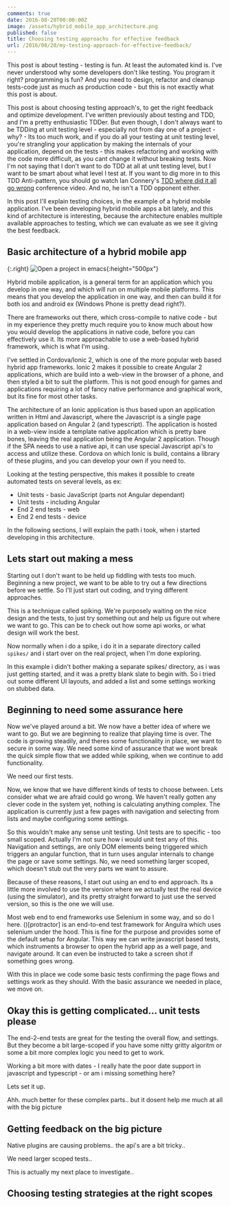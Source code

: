 ```yaml
---
comments: true
date: 2016-08-20T00:00:00Z
image: /assets/hybrid_mobile_app_architecture.png
published: false
title: Choosing testing approachs for effective feedback
url: /2016/08/20/my-testing-approach-for-effective-feedback/
---
```


This post is about testing - testing is fun. At least the automated kind is. I've never understood why some developers don't like testing. You program it right? programming is fun? And you need to design, refactor and cleanup tests-code just as much as production code - but this is not exactly what this post is about.

This post is about choosing testing approach's, to get the right feedback and optimize development. I've written previously about testing and TDD, and I'm a pretty enthusiastic TDDer. But even though, I don't always want to be TDDing at unit testing level - especially not from day one of a project - why? - Its too much work, and if you do all your testing at unit testing level, you're strangling your application by making the internals of your application, depend on the tests - this makes refactoring and working with the code more difficult, as you cant change it without breaking tests. 
Now I'm not saying that I don't want to do TDD at all at unit testing level, but I want to be smart about what level I test at. If you want to dig more in to this TDD Anti-pattern, you should go watch Ian Connery's [TDD where did it all go wrong](https://vimeo.com/68375232) conference video. And no, he isn't a TDD opponent either.

In this post I'll explain testing choices, in the example of a hybrid mobile application. I've been developing hybrid mobile apps a bit lately, and this kind of architecture is interesting, because the architecture enables multiple available approaches to testing, which we can evaluate as we see it giving the best feedback.

Basic architecture of a hybrid mobile app
------

{:.right}
![Open a project in emacs](/assets/hybrid_mobile_app_architecture.svg){:height="500px"}

Hybrid mobile application, is a general term for an application which you develop in one way, and which will run on multiple mobile platforms. This means that you develop the application in one way, and then can build it for both ios and android ex (Windows Phone is pretty dead right?).

There are frameworks out there, which cross-compile to native code - but in my experience they pretty much require you to know much about how you would develop the applications in native code, before you can effectively use it. Its more approachable to use a web-based hybrid framework, which is what I'm using. 

I've settled in Cordova/Ionic 2, which is one of the more popular web based hybrid app frameworks. Ionic 2 makes it possible to create Angular 2 applications, which are build into a web-view in the browser of a phone, and then styled a bit to suit the platform. This is not good enough for games and applications requiring a lot of fancy native performance and graphical work, but its fine for most other tasks.

The architecture of an Ionic application is thus based upon an application written in Html and Javascript, where the Javascript is a single page application based on Angular 2 (and typescript). The application is hosted in a web-view inside a template native application which is pretty bare bones, leaving the real application being the Angular 2 application. Though if the SPA needs to use a native api, it can use special Javascript api's to access and utilize these. Cordova on which Ionic is build, contains a library of these plugins, and you can develop your own if you need to.

Looking at the testing perspective, this makes it possible to create automated tests on several levels, as ex:

- Unit tests - basic JavaScript (parts not Angular dependant)
- Unit tests - including Angular
- End 2 end tests - web
- End 2 end tests - device

In the following sections, I will explain the path i took, when i started developing in this architecture.

Lets start out making a mess
------
Starting out I don't want to be held up fiddling with tests too much. Beginning a new project, we want to be able to try out a few directions before we settle. So I'll just start out coding, and trying different approaches.

This is a technique called spiking. We're purposely waiting on the nice design and the tests, to just try something out and help us figure out where we want to go. This can be to check out how some api works, or what design will work the best.

Now normally when i do a spike, i do it in a separate directory called ```spikes/``` and i start over on the real project, when I'm done exploring. 

In this example i didn't bother making a separate spikes/ directory, as i was just getting started, and it was a pretty blank slate to begin with. So i tried out some different UI layouts, and added a list and some settings working on stubbed data.

Beginning to need some assurance here
-------
Now we've played around a bit. We now have a better idea of where we want to go. But we are beginning to realize that playing time is over. The code is growing steadily, and theres some functionality in place, we want to secure in some way. We need some kind of assurance that we wont break the quick simple flow that we added while spiking, when we continue to add functionality. 

We need our first tests.

Now, we know that we have different kinds of tests to choose between. Lets consider what we are afraid could go wrong. We haven't really gotten any clever code in the system yet, nothing is calculating anything complex. The application is currently just a few pages with navigation and selecting from lists and maybe configuring some settings. 

So this wouldn't make any sense unit testing. Unit tests are to specific - too small scoped. Actually I'm not sure how i would unit test any of this. Navigation and settings, are only DOM elements being triggered which triggers an angular function, that in turn uses angular internals to change the page or save some settings. No, we need something larger scoped, which doesn't stub out the very parts we want to assure. 

Because of these reasons, I start out using an end to end approach. Its a little more involved to use the version where we actually test the real device (using the simulator), and its pretty straight forward to just use the served version, so this is the one we will use.

Most web end to end frameworks use Selenium in some way, and so do I here. ()[protractor] is an end-to-end test framework for Angulra which uses selenium under the hood. This is fine for the purpose and provides some of the default setup for Angular. This way we can write javascript based tests, which instruments a browser to open the hybrid app as a well page, and navigate around. It can even be instructed to take a screen shot if something goes wrong.

With this in place we code some basic tests confirming the page flows and settings work as they should. With the basic assurance we needed in place, we move on.

Okay this is getting complicated... unit tests please
----
The end-2-end tests are great for the testing the overall flow, and settings. But they become a bit large-scoped if you have some nitty gritty algoritm or some a bit more complex logic you need to get to work.


Working a bit more with dates - I really hate the poor date support in javascript and typescript - or am i missing something here?

Lets set it up.

Ahh. much better for these complex parts.. but it dosent help me much at all with the big picture

Getting feedback on the big picture
-----

Native plugins are causing problems.. the api's are a bit tricky..

We need larger scoped tests..

This is actually my next place to investigate..

Choosing testing strategies at the right scopes
------



